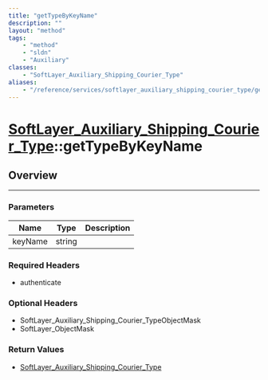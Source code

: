 ```yaml
---
title: "getTypeByKeyName"
description: ""
layout: "method"
tags:
    - "method"
    - "sldn"
    - "Auxiliary"
classes:
    - "SoftLayer_Auxiliary_Shipping_Courier_Type"
aliases:
    - "/reference/services/softlayer_auxiliary_shipping_courier_type/getTypeByKeyName"
---
```

# [SoftLayer_Auxiliary_Shipping_Courier_Type](/reference/services/SoftLayer_Auxiliary_Shipping_Courier_Type)::getTypeByKeyName




## Overview 


-----

### Parameters 
|Name | Type | Description |
| --- | --- | --- |
|keyName| string| |


### Required Headers
* authenticate


### Optional Headers
* SoftLayer_Auxiliary_Shipping_Courier_TypeObjectMask
* SoftLayer_ObjectMask

### Return Values
* <a href='/reference/datatypes/SoftLayer_Auxiliary_Shipping_Courier_Type'>SoftLayer_Auxiliary_Shipping_Courier_Type </a>




